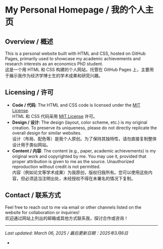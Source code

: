 # My Personal Homepage / 我的个人主页

## Overview / 概述
This is a personal website built with HTML and CSS, hosted on GitHub Pages, primarily used to showcase my academic achievements and research interests as an economics PhD student.  
这是一个用 HTML 和 CSS 构建的个人网站，托管在 GitHub Pages 上，主要用于展示我作为经济学博士生的学术成果和研究兴趣。

## Licensing / 许可
- **Code / 代码**: The HTML and CSS code is licensed under the [MIT License](LICENSE).  
  HTML 和 CSS 代码采用 [MIT License](LICENSE) 许可。  
- **Design / 设计**: The design (layout, color scheme, etc.) is my original creation. To preserve its uniqueness, please do not directly replicate the overall design for similar websites.  
  设计（布局、配色等）是我个人原创。为了保持其独特性，请勿直接复制整体设计用于类似网站。  
- **Content / 内容**: The content (e.g., paper, academic achievements) is my original work and copyrighted by me. You may use it, provided that proper attribution is given to me as the source. Unauthorized reproduction without credit is not permitted.  
  内容（例如论文等学术成果）为我原创，版权归我所有。您可以使用这些内容，但必须适当注明出处，未经授权不得在未署名的情况下复制。

## Contact / 联系方式
Feel free to reach out to me via email or other channels listed on the website for collaboration or inquiries!  
欢迎通过网站上列出的邮箱或其他方式联系我，探讨合作或咨询！

---

*Last updated: March 06, 2025 / 最后更新日期：2025年3月6日*


- 

